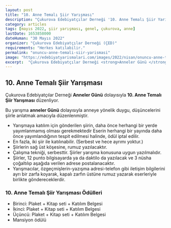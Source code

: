 ```yaml
---
layout: post
title: "10. Anne Temalı Şiir Yarışması"
description: "Çukurova Edebiyatçılar Derneği '10. Anne Temalı Şiir Yarışması' düzenliyor."
category: articles
tags: [mayıs 2022, şiir yarışması, genel, çukurova, anne]
lastDate: 1653858000
dateHuman: "30 Mayıs 2022"
organizer: "Çukurova Edebiyatçılar Derneği (ÇED)"
requirements: "Herkes katılabilir."
permalink: "onuncu-anne-temali-siir-yarismasi"
image: "https://edebiyatyarismalari.com/images/2022/nisan/onuncu-anne-temali-siir-yarismasi.jpg"
excerpt:  "Çukurova Edebiyatçılar Derneği <strong>Anneler Günü </strong> dolayısıyla <strong> 10. Anne Temalı Şiir Yarışması </strong> düzenliyor."
---
```


## 10. Anne Temalı Şiir Yarışması
Çukurova Edebiyatçılar Derneği **Anneler Günü** dolayısıyla **10. Anne Temalı Şiir Yarışması** düzenliyor.

Bu yarışma **anneler Günü** dolayısıyla anneye yönelik duygu, düşüncelerini şiirle anlatmak amacıyla düzenlenmiştir.

- Yarışmaya katılım için gönderilen şiirin, daha önce herhangi bir yerde yayımlanmamış olması gerekmektedir Eserin herhangi bir yayında daha önce yayımlandığının tespit edilmesi halinde, ödül iptal edilir. 
- En fazla, iki şiir ile katılınabilir. (Serbest ve hece ayrımı yoktur.) 
- Şiirlerin sağ üst köşesine, rumuz yazılacaktır.
- Çalışma tekniği, serbesttir. Şiirler yarışma konusuna uygun yazılmalıdır. 
- Şiirler, 12 punto bilgisayarda ya da daktilo da yazılacak ve 3 nüsha çoğaltılıp aşağıda verilen adrese
postalanacaktır.
- Yarışmacılar, özgeçmişlerin-yazışma adresi-telefon gibi iletişim bilgilerini ayrı bir zarfa koyarak, kapalı zarfın üstüne rumuz yazarak eserleriyle birlikte göndereceklerdir.

### 10. Anne Temalı Şiir Yarışması Ödülleri
- Birinci: Plaket + Kitap seti + Katılım Belgesi
- İkinci: Plaket + Kitap seti + Katılım Belgesi
- Üçüncü: Plaket + Kitap seti + Katılım Belgesi
- Mansiyon ödülü